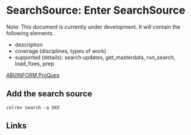 # SearchSource: Enter SearchSource

Note: This document is currently under development. It will contain the following elements.

- description
- coverage (disciplines, types of work)
- supported (details): search updates, get_masterdata, run_search, load_fixes, prep

[ABI/INFORM ProQues](https://about.proquest.com/en/products-services/abi_inform_complete/)

## Add the search source

```
colrev search -a XXX
```

## Links
